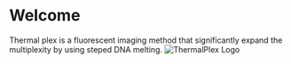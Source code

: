 # Welcome
Thermal plex is a fluorescent imaging method that significantly expand the multiplexity by using steped DNA melting.
![ThermalPlex Logo](thermal_plex.png)
